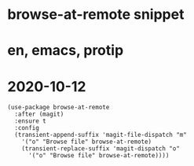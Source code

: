 # browse-at-remote snippet
# en, emacs, protip
# 2020-10-12

```elisp
(use-package browse-at-remote
  :after (magit)
  :ensure t
  :config
  (transient-append-suffix 'magit-file-dispatch "m"
    '("o" "Browse file" browse-at-remote)
    (transient-replace-suffix 'magit-dispatch "o"
      '("o" "Browse file" browse-at-remote))))
```
